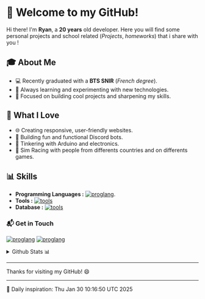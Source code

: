 # 👋 Welcome to my GitHub!  

Hi there! I'm **Ryan**, a **20 years** old developer. Here you will find some personal projects and school related (*Projects*, *homeworks*) that i share with you !  

## 🎓 About Me
- 💻 Recently graduated with a **BTS SNIR** (*French degree*).  
- 🌱 Always learning and experimenting with new technologies.  
- 🚀 Focused on building cool projects and sharpening my skills.  

## 🤍 What I Love  
- 🌐 Creating responsive, user-friendly websites.  
- 🤖 Building fun and functional Discord bots.  
- 🔌 Tinkering with Arduino and electronics.
- 🚦 Sim Racing with people from differents countries and on differents games.

## 📊 Skills 
- **Programming Languages :** [![proglang](https://skillicons.dev/icons?i=html,css,js,typescript,react,nodejs,cpp)](https://github.com/Zeikrom251).
- **Tools :** [![tools](https://skillicons.dev/icons?i=vscode,powershell,npm,git,github,gitlab,discordjs,figma,arduino)](https://github.com/Zeikrom251)
- **Database :** [![tools](https://skillicons.dev/icons?i=mysql)](https://github.com/Zeikrom251)

### 📬 Get in Touch
[![proglang](https://skillicons.dev/icons?i=gmail)](mailto:ryanechikhi2004@gmail.com)
[![proglang](https://skillicons.dev/icons?i=linkedin)]([https://www.linkedin.com/in/ryan-chikhi-912333228/](https://www.linkedin.com/in/ryanchikhi/))  


<details>
  <summary>Github Stats 📊</summary>

  <a href="#"> ![Top Langs](https://github-readme-stats.vercel.app/api/top-langs/?username=Zeikrom251&show_icons=true&count_private=true&theme=react&hide_border=true&bg_color=0D1117&layout=donut)</a>
</details>

---

Thanks for visiting my GitHub! 😄  

---
🚀 Daily inspiration: Thu Jan 30 10:16:50 UTC 2025
